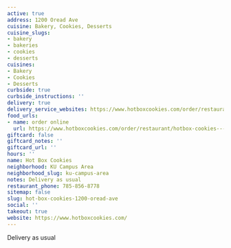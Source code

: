 ```yaml
---
active: true
address: 1200 Oread Ave
cuisine: Bakery, Cookies, Desserts
cuisine_slugs:
- bakery
- bakeries
- cookies
- desserts
cuisines:
- Bakery
- Cookies
- Desserts
curbside: true
curbside_instructions: ''
delivery: true
delivery_service_websites: https://www.hotboxcookies.com/order/restaurant/hotbox-cookies---oread-avenue-menu/18175
food_urls:
- name: order online
  url: https://www.hotboxcookies.com/order/restaurant/hotbox-cookies---oread-avenue-menu/18175
giftcard: false
giftcard_notes: ''
giftcard_url: ''
hours: ''
name: Hot Box Cookies
neighborhood: KU Campus Area
neighborhood_slug: ku-campus-area
notes: Delivery as usual
restaurant_phone: 785-856-8778
sitemap: false
slug: hot-box-cookies-1200-oread-ave
social: ''
takeout: true
website: https://www.hotboxcookies.com/
---
```


Delivery as usual